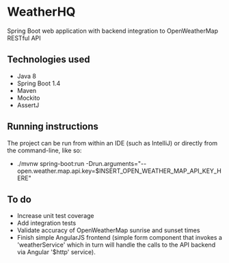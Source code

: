 WeatherHQ
==============
Spring Boot web application with backend integration to OpenWeatherMap RESTful API

Technologies used
--------------
* Java 8
* Spring Boot 1.4
* Maven
* Mockito
* AssertJ

Running instructions
--------------------
The project can be run from within an IDE (such as IntelliJ) or directly from the command-line, like so:
* ./mvnw spring-boot:run -Drun.arguments="--open.weather.map.api.key=$INSERT_OPEN_WEATHER_MAP_API_KEY_HERE"

To do
--------------
* Increase unit test coverage
* Add integration tests
* Validate accuracy of OpenWeatherMap sunrise and sunset times
* Finish simple AngularJS frontend (simple form component that invokes a 'weatherService' which in turn will handle the calls to the API backend via Angular '$http' service).